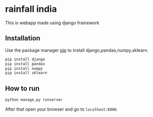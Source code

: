 # rainfall india

This is webapp made using django framework

## Installation

Use the package manager [pip](https://pip.pypa.io/en/stable/)  to install django,pandas,numpy,sklearn.

```bash
pip install django
pip install pandas
pip install numpy
pip install sklearn
```

## How to run

```bash
python manage.py runserver
```
After that open your browser and go to `localhost:8000`. 
